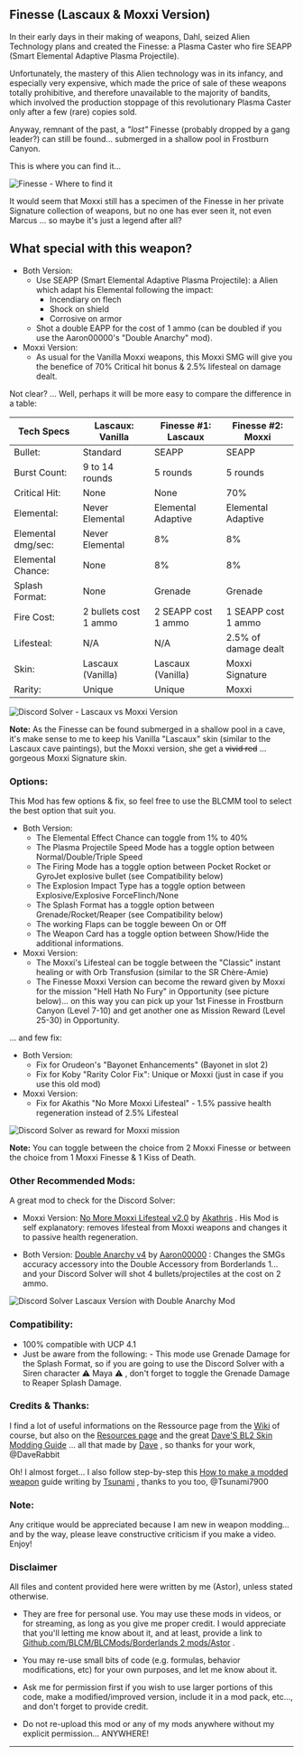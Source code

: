 
## Finesse (Lascaux & Moxxi Version)

In their early days in their making of weapons, Dahl, seized Alien Technology plans and created the Finesse: a Plasma Caster who fire SEAPP (Smart Elemental Adaptive Plasma Projectile). 

Unfortunately, the mastery of this Alien technology was in its infancy, and especially very expensive, which made the price of sale of these weapons totally prohibitive, and therefore unavailable to the majority of bandits, which involved the production stoppage of this revolutionary Plasma Caster only after a few (rare) copies sold.

Anyway, remnant of the past, a *"lost"* Finesse (probably dropped by a gang leader?) can still be found... submerged in a shallow pool in Frostburn Canyon.

This is where you can find it... 

![Finesse - Where to find it](https://i.imgur.com/uHTxuc6.png "Don't worry guys... even if my screen capture show French text, my mods are in English")

It would seem that Moxxi still has a specimen of the Finesse in her private Signature collection of weapons, but no one has ever seen it, not even Marcus ... so maybe it's just a legend after all?

## What special with this weapon?

- Both Version:
  - Use SEAPP (Smart Elemental Adaptive Plasma Projectile): a Alien which adapt his Elemental following the impact:
    - Incendiary on flech
    - Shock on shield
    - Corrosive on armor	
  - Shot a double EAPP for the cost of 1 ammo (can be doubled if you use the Aaron00000's "Double Anarchy" mod).
- Moxxi Version:
  - As usual for the Vanilla Moxxi weapons, this Moxxi SMG will give you the benefice of 70% Critical hit bonus & 2.5% lifesteal on damage dealt.
  
Not clear? ... Well, perhaps it will be more easy to compare the difference in a table:  
  
| Tech Specs        | Lascaux: Vanilla      | Finesse #1: Lascaux   | Finesse #2: Moxxi     | 
| -------------     | -------------         | -------------         | -------------         | 
| Bullet:           | Standard              | SEAPP                 | SEAPP                 | 
| Burst Count:      | 9 to 14 rounds        | 5 rounds              | 5 rounds              | 
| Critical Hit:     | None                  | None                  | 70%                   | 
| Elemental:        | Never Elemental       | Elemental Adaptive    | Elemental Adaptive    | 
| Elemental dmg/sec:| Never Elemental       | 8%                    | 8%                    | 
| Elemental Chance: | None                  | 8%                    | 8%                    | 
| Splash Format:    | None                  | Grenade               | Grenade               | 
| Fire Cost:        | 2 bullets cost 1 ammo | 2 SEAPP cost 1 ammo   | 1 SEAPP cost 1 ammo   | 
| Lifesteal:        | N/A                   | N/A                   | 2.5% of damage dealt  | 
| Skin:             | Lascaux (Vanilla)     | Lascaux (Vanilla)     | Moxxi Signature       | 
| Rarity:           | Unique                | Unique                | Moxxi                 | 
  
  
![Discord Solver - Lascaux vs Moxxi Version](https://i.imgur.com/ySWyM5T.png "Don't worry guys... even if my screen capture show French text, my mods are in English")

**Note:** As the Finesse can be found submerged in a shallow pool in a cave, it's make sense to me to keep his Vanilla "Lascaux" skin (similar to the Lascaux cave paintings), but the Moxxi version, she get a ~~vivid red~~ ... gorgeous Moxxi Signature skin.

### Options: 

This Mod has few options & fix, so feel free to use the BLCMM tool to select the best option that suit you.

- Both Version:
  - The Elemental Effect Chance can toggle from 1% to 40%
  - The Plasma Projectile Speed Mode has a toggle option between Normal/Double/Triple Speed
  - The Firing Mode has a toggle option between Pocket Rocket or GyroJet explosive bullet (see Compatibility below)
  - The Explosion Impact Type has a toggle option between Explosive/Explosive ForceFlinch/None
  - The Splash Format has a toggle option between Grenade/Rocket/Reaper (see Compatibility below)
  - The working Flaps can be toggle beween On or Off
  - The Weapon Card has a toggle option between Show/Hide the additional informations.
- Moxxi Version:  
  - The Moxxi's Lifesteal can be toggle between the "Classic" instant healing or with Orb Transfusion (similar to the SR Chère-Amie)
  - The Finesse Moxxi Version can become the reward given by Moxxi for the mission "Hell Hath No Fury" in Opportunity (see picture below)... on this way you can pick up your 1st Finesse in Frostburn Canyon (Level 7-10) and get another one as Mission Reward (Level 25-30) in Opportunity.

... and few fix:

- Both Version:
  - Fix for Orudeon's "Bayonet Enhancements" (Bayonet in slot 2)
  - Fix for Koby "Rarity Color Fix": Unique or Moxxi (just in case if you use this old mod)
- Moxxi Version:
  - Fix for Akathis "No More Moxxi Lifesteal" - 1.5% passive health regeneration instead of 2.5% Lifesteal
  
![Discord Solver as reward for Moxxi mission](https://i.imgur.com/8JPt8ap.png "Don't worry guys... even if my screen capture show French text, my mods are in English") 

**Note:** You can toggle between the choice from 2 Moxxi Finesse or between the choice from 1 Moxxi Finesse & 1 Kiss of Death. 

### Other Recommended Mods:

A great mod to check for the Discord Solver:

- Moxxi Version: [No More Moxxi Lifesteal v2.0](https://github.com/BLCM/BLCMods/blob/master/Borderlands%202%20mods/Akathris/NoMoreMoxxiLifestealv2.0.txt) by [Akathris](https://github.com/BLCM/BLCMods/tree/master/Borderlands%202%20mods/Akathris) . His Mod is self explanatory: removes lifesteal from Moxxi weapons and changes it to passive health regeneration.

- Both Version: [Double Anarchy v4](https://github.com/BLCM/BLCMods/blob/master/Borderlands%202%20mods/Aaron0000/Weapon-Item%20Parts%20and%20Accessories/DoubleAnarchyv4.txt) by [Aaron00000](https://github.com/BLCM/BLCMods/tree/master/Borderlands%202%20mods/Aaron0000) : Changes the SMGs accuracy accessory into the Double Accessory from Borderlands 1... and your Discord Solver will shot 4 bullets/projectiles at the cost on 2 ammo.

![Discord Solver Lascaux Version with Double Anarchy Mod](https://i.imgur.com/fkJRAqD.png "Don't worry guys... even if my screen capture show French text, my mods are in English")

### Compatibility:

- 100% compatible with UCP 4.1
- Just be aware from the following: 
      - This mode use Grenade Damage for the Splash Format, so if you are going to use the Discord Solver with a Siren character :warning: Maya :warning: , don't forget to toggle the Grenade Damage to Reaper Splash Damage.
  
### Credits & Thanks:

I find a lot of useful informations on the Ressource page from the [Wiki](https://github.com/BLCM/BLCMods/wiki) of course, but also on the [Resources page](https://github.com/BLCM/BLCMods/tree/af3b2d17629ab3f7f7a5f7bb68b489c5e13b0498/Borderlands%202%20mods/Dave/Resources) and the great [Dave'S BL2 Skin Modding Guide](https://cdn.rawgit.com/BLCM/BLCMods/bb1933f7/Borderlands%202%20mods/Dave/DAVE%27S%20BL2%20SKIN%20MODDING%20GUIDE.pdf) ... all that made by [Dave](https://github.com/BLCM/BLCMods/tree/af3b2d17629ab3f7f7a5f7bb68b489c5e13b0498/Borderlands%202%20mods/Dave) , so thanks for your work, @DaveRabbit 

Oh! I almost forget... I also follow step-by-step this [How to make a modded weapon](https://github.com/BLCM/BLCMods/blob/master/Borderlands%202%20mods/Tsunami-s%20Guns%20Cannons%20And%20Flamethrowers/(((How%20to%20make%20a%20modded%20weapon))).txt) guide writing by [Tsunami](https://github.com/BLCM/BLCMods/tree/master/Borderlands%202%20mods/Tsunami-s%20Guns%20Cannons%20And%20Flamethrowers) , thanks to you too, @Tsunami7900  

### Note: 

Any critique would be appreciated because I am new in weapon modding... and by the way, please leave constructive criticism if you make a video. 
Enjoy!

### Disclaimer

All files and content provided here were written by me (Astor), unless stated otherwise.

- They are free for personal use. You may use these mods in videos, or for streaming, as long as you give me proper credit. I would appreciate that you'll letting me know about it, and at least, provide a link to [Github.com/BLCM/BLCMods/Borderlands 2 mods/Astor](https://github.com/BLCM/BLCMods/tree/master/Borderlands%202%20mods/Astor) .

- You may re-use small bits of code (e.g. formulas, behavior modifications, etc) for your own purposes, and let me know about it. 

- Ask me for permission first if you wish to use larger portions of this code, make a modified/improved version, include it in a mod pack, etc..., and don't forget to provide credit.

- Do not re-upload this mod or any of my mods anywhere without my explicit permission... ANYWHERE!

* * * * *
